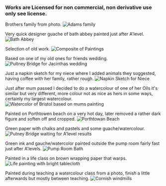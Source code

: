 ### Works are Licensed for non commercial, non derivative use only see license.

Brothers family from photo.
![Adams family](https://nanjizal.github.io/paintings/assets/adamsFamily.jpg)

Very quick designer guache of bath abbey painted just after A'level.
![Bath Abbey](https://nanjizal.github.io/paintings/assets/bathAbbey.jpg)

Selection of old work.
![Composite of Paintings](https://nanjizal.github.io/paintings/assets/composite.jpg)

Based on one of my old ones for friends wedding.
![Pultney Bridge for Jacinthas wedding](https://nanjizal.github.io/paintings/assets/jacinthasWeddingPultneyBridge.jpg)

Just a napkin sketch for my niece where I added animals they suggested, having coffee with her family, rather rough.
![Napkin Sketch for Niece](https://nanjizal.github.io/paintings/assets/napkinSketchforNiece.jpg)

Just after mum passed I decided to do a watercolour of one of her Oils it's similar but very different, more colour not as nice as hers in some ways, certainly my largest watercolour.
![Watercolor of Bristol based on mums painting](https://nanjizal.github.io/paintings/assets/paintingBristol.jpg)

Painted on Porthtowen beach on a very hot day, later removed a rather dark figure and soften off and cropped.
![Porthtowan Beach](https://nanjizal.github.io/paintings/assets/porthtowanBeach.jpg)

Green paper with chalks and pastels and some guache/watercolour.
![Putney Bridge waiting for A'level results](https://nanjizal.github.io/paintings/assets/pultneyBridgeAfterAlevels.jpg)

Green ink and gauche/watercolor painted outside the pump room fairly fast just after A'levels.
![Pump Room Bath](https://nanjizal.github.io/paintings/assets/pumpRoomBath.jpg)

Painted in a life class on brown wrapping paper that warps.
![Life painting with bright tablecloth](https://nanjizal.github.io/paintings/assets/tablecloth.jpg)

Painted during teaching a watercolour class from a photo, finish a little afterwards but mostly between teaching.
![Cornish windmills](https://nanjizal.github.io/paintings/assets/cornishWindmills.jpg)
